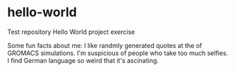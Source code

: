 # hello-world
Test repository
Hello World project exercise

Some fun facts about me:
I like randmly generated quotes at the of GROMACS simulations.
I'm suspicious of people who take too much selfies.
I find German language so weird that it's ascinating.
